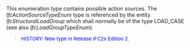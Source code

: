 ﻿This enumeration type contains possible action sources. The _IfcActionSourceTypeEnum_ type is referenced by the entity _IfcStructuralLoadGroup_ which shall normally be of the type LOAD_CASE (see also _IfcLoadGroupTypeEnum_).

> <font color="#0000FF" size="-1">HISTORY: New type in Release IFC2x
		  Edition 2. </font>
>